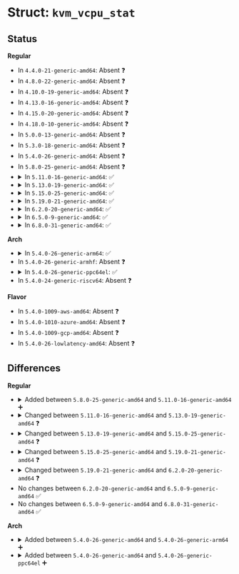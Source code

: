 # Struct: <code>kvm_vcpu_stat</code>

## Status
<b>Regular</b>
<ul>
<li>
In <code>4.4.0-21-generic-amd64</code>: Absent ❓
</li>
<li>
In <code>4.8.0-22-generic-amd64</code>: Absent ❓
</li>
<li>
In <code>4.10.0-19-generic-amd64</code>: Absent ❓
</li>
<li>
In <code>4.13.0-16-generic-amd64</code>: Absent ❓
</li>
<li>
In <code>4.15.0-20-generic-amd64</code>: Absent ❓
</li>
<li>
In <code>4.18.0-10-generic-amd64</code>: Absent ❓
</li>
<li>
In <code>5.0.0-13-generic-amd64</code>: Absent ❓
</li>
<li>
In <code>5.3.0-18-generic-amd64</code>: Absent ❓
</li>
<li>
In <code>5.4.0-26-generic-amd64</code>: Absent ❓
</li>
<li>
In <code>5.8.0-25-generic-amd64</code>: Absent ❓
</li>
<li>
<details>
<summary>In <code>5.11.0-16-generic-amd64</code>: ✅</summary>

```c
struct kvm_vcpu_stat {
    u64 pf_fixed;
    u64 pf_guest;
    u64 tlb_flush;
    u64 invlpg;
    u64 exits;
    u64 io_exits;
    u64 mmio_exits;
    u64 signal_exits;
    u64 irq_window_exits;
    u64 nmi_window_exits;
    u64 l1d_flush;
    u64 halt_exits;
    u64 halt_successful_poll;
    u64 halt_attempted_poll;
    u64 halt_poll_invalid;
    u64 halt_wakeup;
    u64 request_irq_exits;
    u64 irq_exits;
    u64 host_state_reload;
    u64 fpu_reload;
    u64 insn_emulation;
    u64 insn_emulation_fail;
    u64 hypercalls;
    u64 irq_injections;
    u64 nmi_injections;
    u64 req_event;
    u64 halt_poll_success_ns;
    u64 halt_poll_fail_ns;
}
```
</details>
</li>
<li>
<details>
<summary>In <code>5.13.0-19-generic-amd64</code>: ✅</summary>

```c
struct kvm_vcpu_stat {
    u64 pf_fixed;
    u64 pf_guest;
    u64 tlb_flush;
    u64 invlpg;
    u64 exits;
    u64 io_exits;
    u64 mmio_exits;
    u64 signal_exits;
    u64 irq_window_exits;
    u64 nmi_window_exits;
    u64 l1d_flush;
    u64 halt_exits;
    u64 halt_successful_poll;
    u64 halt_attempted_poll;
    u64 halt_poll_invalid;
    u64 halt_wakeup;
    u64 request_irq_exits;
    u64 irq_exits;
    u64 host_state_reload;
    u64 fpu_reload;
    u64 insn_emulation;
    u64 insn_emulation_fail;
    u64 hypercalls;
    u64 irq_injections;
    u64 nmi_injections;
    u64 req_event;
    u64 halt_poll_success_ns;
    u64 halt_poll_fail_ns;
    u64 nested_run;
    u64 directed_yield_attempted;
    u64 directed_yield_successful;
}
```
</details>
</li>
<li>
<details>
<summary>In <code>5.15.0-25-generic-amd64</code>: ✅</summary>

```c
struct kvm_vcpu_stat {
    struct kvm_vcpu_stat_generic generic;
    u64 pf_fixed;
    u64 pf_guest;
    u64 tlb_flush;
    u64 invlpg;
    u64 exits;
    u64 io_exits;
    u64 mmio_exits;
    u64 signal_exits;
    u64 irq_window_exits;
    u64 nmi_window_exits;
    u64 l1d_flush;
    u64 halt_exits;
    u64 request_irq_exits;
    u64 irq_exits;
    u64 host_state_reload;
    u64 fpu_reload;
    u64 insn_emulation;
    u64 insn_emulation_fail;
    u64 hypercalls;
    u64 irq_injections;
    u64 nmi_injections;
    u64 req_event;
    u64 nested_run;
    u64 directed_yield_attempted;
    u64 directed_yield_successful;
    u64 guest_mode;
}
```
</details>
</li>
<li>
<details>
<summary>In <code>5.19.0-21-generic-amd64</code>: ✅</summary>

```c
struct kvm_vcpu_stat {
    struct kvm_vcpu_stat_generic generic;
    u64 pf_taken;
    u64 pf_fixed;
    u64 pf_emulate;
    u64 pf_spurious;
    u64 pf_fast;
    u64 pf_mmio_spte_created;
    u64 pf_guest;
    u64 tlb_flush;
    u64 invlpg;
    u64 exits;
    u64 io_exits;
    u64 mmio_exits;
    u64 signal_exits;
    u64 irq_window_exits;
    u64 nmi_window_exits;
    u64 l1d_flush;
    u64 halt_exits;
    u64 request_irq_exits;
    u64 irq_exits;
    u64 host_state_reload;
    u64 fpu_reload;
    u64 insn_emulation;
    u64 insn_emulation_fail;
    u64 hypercalls;
    u64 irq_injections;
    u64 nmi_injections;
    u64 req_event;
    u64 nested_run;
    u64 directed_yield_attempted;
    u64 directed_yield_successful;
    u64 preemption_reported;
    u64 preemption_other;
    u64 guest_mode;
}
```
</details>
</li>
<li>
<details>
<summary>In <code>6.2.0-20-generic-amd64</code>: ✅</summary>

```c
struct kvm_vcpu_stat {
    struct kvm_vcpu_stat_generic generic;
    u64 pf_taken;
    u64 pf_fixed;
    u64 pf_emulate;
    u64 pf_spurious;
    u64 pf_fast;
    u64 pf_mmio_spte_created;
    u64 pf_guest;
    u64 tlb_flush;
    u64 invlpg;
    u64 exits;
    u64 io_exits;
    u64 mmio_exits;
    u64 signal_exits;
    u64 irq_window_exits;
    u64 nmi_window_exits;
    u64 l1d_flush;
    u64 halt_exits;
    u64 request_irq_exits;
    u64 irq_exits;
    u64 host_state_reload;
    u64 fpu_reload;
    u64 insn_emulation;
    u64 insn_emulation_fail;
    u64 hypercalls;
    u64 irq_injections;
    u64 nmi_injections;
    u64 req_event;
    u64 nested_run;
    u64 directed_yield_attempted;
    u64 directed_yield_successful;
    u64 preemption_reported;
    u64 preemption_other;
    u64 guest_mode;
    u64 notify_window_exits;
}
```
</details>
</li>
<li>
<details>
<summary>In <code>6.5.0-9-generic-amd64</code>: ✅</summary>

```c
struct kvm_vcpu_stat {
    struct kvm_vcpu_stat_generic generic;
    u64 pf_taken;
    u64 pf_fixed;
    u64 pf_emulate;
    u64 pf_spurious;
    u64 pf_fast;
    u64 pf_mmio_spte_created;
    u64 pf_guest;
    u64 tlb_flush;
    u64 invlpg;
    u64 exits;
    u64 io_exits;
    u64 mmio_exits;
    u64 signal_exits;
    u64 irq_window_exits;
    u64 nmi_window_exits;
    u64 l1d_flush;
    u64 halt_exits;
    u64 request_irq_exits;
    u64 irq_exits;
    u64 host_state_reload;
    u64 fpu_reload;
    u64 insn_emulation;
    u64 insn_emulation_fail;
    u64 hypercalls;
    u64 irq_injections;
    u64 nmi_injections;
    u64 req_event;
    u64 nested_run;
    u64 directed_yield_attempted;
    u64 directed_yield_successful;
    u64 preemption_reported;
    u64 preemption_other;
    u64 guest_mode;
    u64 notify_window_exits;
}
```
</details>
</li>
<li>
<details>
<summary>In <code>6.8.0-31-generic-amd64</code>: ✅</summary>

```c
struct kvm_vcpu_stat {
    struct kvm_vcpu_stat_generic generic;
    u64 pf_taken;
    u64 pf_fixed;
    u64 pf_emulate;
    u64 pf_spurious;
    u64 pf_fast;
    u64 pf_mmio_spte_created;
    u64 pf_guest;
    u64 tlb_flush;
    u64 invlpg;
    u64 exits;
    u64 io_exits;
    u64 mmio_exits;
    u64 signal_exits;
    u64 irq_window_exits;
    u64 nmi_window_exits;
    u64 l1d_flush;
    u64 halt_exits;
    u64 request_irq_exits;
    u64 irq_exits;
    u64 host_state_reload;
    u64 fpu_reload;
    u64 insn_emulation;
    u64 insn_emulation_fail;
    u64 hypercalls;
    u64 irq_injections;
    u64 nmi_injections;
    u64 req_event;
    u64 nested_run;
    u64 directed_yield_attempted;
    u64 directed_yield_successful;
    u64 preemption_reported;
    u64 preemption_other;
    u64 guest_mode;
    u64 notify_window_exits;
}
```
</details>
</li>
</ul>
<b>Arch</b>
<ul>
<li>
<details>
<summary>In <code>5.4.0-26-generic-arm64</code>: ✅</summary>

```c
struct kvm_vcpu_stat {
    u64 halt_successful_poll;
    u64 halt_attempted_poll;
    u64 halt_poll_invalid;
    u64 halt_wakeup;
    u64 hvc_exit_stat;
    u64 wfe_exit_stat;
    u64 wfi_exit_stat;
    u64 mmio_exit_user;
    u64 mmio_exit_kernel;
    u64 exits;
}
```
</details>
</li>
<li>
In <code>5.4.0-26-generic-armhf</code>: Absent ❓
</li>
<li>
<details>
<summary>In <code>5.4.0-26-generic-ppc64el</code>: ✅</summary>

```c
struct kvm_vcpu_stat {
    u64 sum_exits;
    u64 mmio_exits;
    u64 signal_exits;
    u64 light_exits;
    u64 itlb_real_miss_exits;
    u64 itlb_virt_miss_exits;
    u64 dtlb_real_miss_exits;
    u64 dtlb_virt_miss_exits;
    u64 syscall_exits;
    u64 isi_exits;
    u64 dsi_exits;
    u64 emulated_inst_exits;
    u64 dec_exits;
    u64 ext_intr_exits;
    u64 halt_poll_success_ns;
    u64 halt_poll_fail_ns;
    u64 halt_wait_ns;
    u64 halt_successful_poll;
    u64 halt_attempted_poll;
    u64 halt_successful_wait;
    u64 halt_poll_invalid;
    u64 halt_wakeup;
    u64 dbell_exits;
    u64 gdbell_exits;
    u64 ld;
    u64 st;
    u64 pf_storage;
    u64 pf_instruc;
    u64 sp_storage;
    u64 sp_instruc;
    u64 queue_intr;
    u64 ld_slow;
    u64 st_slow;
    u64 pthru_all;
    u64 pthru_host;
    u64 pthru_bad_aff;
}
```
</details>
</li>
<li>
In <code>5.4.0-24-generic-riscv64</code>: Absent ❓
</li>
</ul>
<b>Flavor</b>
<ul>
<li>
In <code>5.4.0-1009-aws-amd64</code>: Absent ❓
</li>
<li>
In <code>5.4.0-1010-azure-amd64</code>: Absent ❓
</li>
<li>
In <code>5.4.0-1009-gcp-amd64</code>: Absent ❓
</li>
<li>
In <code>5.4.0-26-lowlatency-amd64</code>: Absent ❓
</li>
</ul>

## Differences
<b>Regular</b>
<ul>
<li>
<details>
<summary>Added between <code>5.8.0-25-generic-amd64</code> and <code>5.11.0-16-generic-amd64</code> ➕</summary>

```c
struct kvm_vcpu_stat {
    u64 pf_fixed;
    u64 pf_guest;
    u64 tlb_flush;
    u64 invlpg;
    u64 exits;
    u64 io_exits;
    u64 mmio_exits;
    u64 signal_exits;
    u64 irq_window_exits;
    u64 nmi_window_exits;
    u64 l1d_flush;
    u64 halt_exits;
    u64 halt_successful_poll;
    u64 halt_attempted_poll;
    u64 halt_poll_invalid;
    u64 halt_wakeup;
    u64 request_irq_exits;
    u64 irq_exits;
    u64 host_state_reload;
    u64 fpu_reload;
    u64 insn_emulation;
    u64 insn_emulation_fail;
    u64 hypercalls;
    u64 irq_injections;
    u64 nmi_injections;
    u64 req_event;
    u64 halt_poll_success_ns;
    u64 halt_poll_fail_ns;
}
```
</details>
</li>
<li>
<details>
<summary>Changed between <code>5.11.0-16-generic-amd64</code> and <code>5.13.0-19-generic-amd64</code> ❓</summary>
<ul>
<li>
<b>Field added. </b>
<code>u64 nested_run</code>
</li>
<li>
<b>Field added. </b>
<code>u64 directed_yield_attempted</code>
</li>
<li>
<b>Field added. </b>
<code>u64 directed_yield_successful</code>
</li>
</ul>
</details>
</li>
<li>
<details>
<summary>Changed between <code>5.13.0-19-generic-amd64</code> and <code>5.15.0-25-generic-amd64</code> ❓</summary>
<ul>
<li>
<b>Field added. </b>
<code>struct kvm_vcpu_stat_generic generic</code>
</li>
<li>
<b>Field added. </b>
<code>u64 guest_mode</code>
</li>
<li>
<b>Field removed. </b>
<code>u64 halt_successful_poll</code>
</li>
<li>
<b>Field removed. </b>
<code>u64 halt_attempted_poll</code>
</li>
<li>
<b>Field removed. </b>
<code>u64 halt_poll_invalid</code>
</li>
<li>
<b>Field removed. </b>
<code>u64 halt_wakeup</code>
</li>
<li>
<b>Field removed. </b>
<code>u64 halt_poll_success_ns</code>
</li>
<li>
<b>Field removed. </b>
<code>u64 halt_poll_fail_ns</code>
</li>
</ul>
</details>
</li>
<li>
<details>
<summary>Changed between <code>5.15.0-25-generic-amd64</code> and <code>5.19.0-21-generic-amd64</code> ❓</summary>
<ul>
<li>
<b>Field added. </b>
<code>u64 pf_taken</code>
</li>
<li>
<b>Field added. </b>
<code>u64 pf_emulate</code>
</li>
<li>
<b>Field added. </b>
<code>u64 pf_spurious</code>
</li>
<li>
<b>Field added. </b>
<code>u64 pf_fast</code>
</li>
<li>
<b>Field added. </b>
<code>u64 pf_mmio_spte_created</code>
</li>
<li>
<b>Field added. </b>
<code>u64 preemption_reported</code>
</li>
<li>
<b>Field added. </b>
<code>u64 preemption_other</code>
</li>
</ul>
</details>
</li>
<li>
<details>
<summary>Changed between <code>5.19.0-21-generic-amd64</code> and <code>6.2.0-20-generic-amd64</code> ❓</summary>
<ul>
<li>
<b>Field added. </b>
<code>u64 notify_window_exits</code>
</li>
</ul>
</details>
</li>
<li>
No changes between <code>6.2.0-20-generic-amd64</code> and <code>6.5.0-9-generic-amd64</code> ✅
</li>
<li>
No changes between <code>6.5.0-9-generic-amd64</code> and <code>6.8.0-31-generic-amd64</code> ✅
</li>
</ul>
<b>Arch</b>
<ul>
<li>
<details>
<summary>Added between <code>5.4.0-26-generic-amd64</code> and <code>5.4.0-26-generic-arm64</code> ➕</summary>

```c
struct kvm_vcpu_stat {
    u64 halt_successful_poll;
    u64 halt_attempted_poll;
    u64 halt_poll_invalid;
    u64 halt_wakeup;
    u64 hvc_exit_stat;
    u64 wfe_exit_stat;
    u64 wfi_exit_stat;
    u64 mmio_exit_user;
    u64 mmio_exit_kernel;
    u64 exits;
}
```
</details>
</li>
<li>
<details>
<summary>Added between <code>5.4.0-26-generic-amd64</code> and <code>5.4.0-26-generic-ppc64el</code> ➕</summary>

```c
struct kvm_vcpu_stat {
    u64 sum_exits;
    u64 mmio_exits;
    u64 signal_exits;
    u64 light_exits;
    u64 itlb_real_miss_exits;
    u64 itlb_virt_miss_exits;
    u64 dtlb_real_miss_exits;
    u64 dtlb_virt_miss_exits;
    u64 syscall_exits;
    u64 isi_exits;
    u64 dsi_exits;
    u64 emulated_inst_exits;
    u64 dec_exits;
    u64 ext_intr_exits;
    u64 halt_poll_success_ns;
    u64 halt_poll_fail_ns;
    u64 halt_wait_ns;
    u64 halt_successful_poll;
    u64 halt_attempted_poll;
    u64 halt_successful_wait;
    u64 halt_poll_invalid;
    u64 halt_wakeup;
    u64 dbell_exits;
    u64 gdbell_exits;
    u64 ld;
    u64 st;
    u64 pf_storage;
    u64 pf_instruc;
    u64 sp_storage;
    u64 sp_instruc;
    u64 queue_intr;
    u64 ld_slow;
    u64 st_slow;
    u64 pthru_all;
    u64 pthru_host;
    u64 pthru_bad_aff;
}
```
</details>
</li>
</ul>
